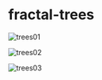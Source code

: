 # fractal-trees
![trees01](https://user-images.githubusercontent.com/355468/48791449-6277f880-ecb7-11e8-804f-1e52dbbe9783.png)

![trees02](https://user-images.githubusercontent.com/355468/48791480-73286e80-ecb7-11e8-9f4c-1e364ec3c94a.png)

![trees03](https://user-images.githubusercontent.com/355468/48791493-77548c00-ecb7-11e8-94ef-80dda92fb575.png)

